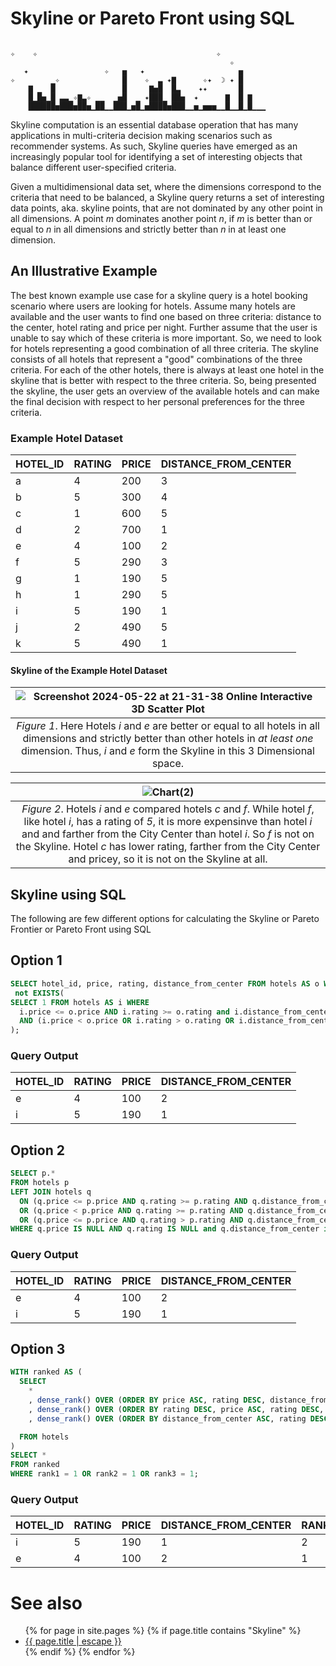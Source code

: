 # Skyline or Pareto Front using SQL

```

✧    ✧                                        ✧ 
                                                 ✧
   ✦                 ✧   ▅   ✦                     ▅     
✧        ▁✧              █    ✧  ▃ ✦▇      ✧✦  ☽ ✦ █     
    ▇ ▁  █               █     ▇▅█  █▃    ✦✦       █     
    █▁█▅▁█ ▃▃▁✧▇▃✧ ▁▁  ▁▅█  ▁ ✦███▁ ██▅  ✦      ▇  █ ▇   
    ██████▅███▅██▅▁██▁▁███▁▅█▁▅████▅███▁▁▅▁▅▅▅▁▁█▁▁█▁█▁▁▁
```
Skyline computation is an essential database operation that has many applications in multi-criteria decision making scenarios such as recommender systems. As such, Skyline queries have emerged as an increasingly popular tool for identifying a set of interesting objects that balance different user-specified criteria.

Given a multidimensional data set, where the dimensions correspond to the criteria that need to be balanced, a Skyline query returns a set of interesting data points, aka. skyline points, that are not dominated by any other point in all dimensions. A point _m_ dominates another point _n_, if _m_ is better than or equal to _n_ in all dimensions and strictly better than _n_ in at least one dimension. 


## An Illustrative Example
The best known example use case for a skyline query is a hotel booking scenario where users are looking for hotels. Assume many hotels are available and the user wants to find one based on three criteria: distance to the center, hotel rating and price per night. Further assume that the user is unable to say which of these criteria is more important. So, we need to look for hotels representing a good combination of all three criteria. The skyline consists of all hotels that represent a "good" combinations of the three criteria. For each of the other hotels, there is always at least one hotel in the skyline that is better with respect to the three criteria. So, being presented the skyline, the user gets an overview of the available hotels and can make the final decision with respect to her personal preferences for the three criteria. 

### Example Hotel Dataset

| HOTEL_ID | RATING | PRICE | DISTANCE_FROM_CENTER |
|----------|--------|-------|----------------------|
| a        | 4      | 200   | 3                    |
| b        | 5      | 300   | 4                    |
| c        | 1      | 600   | 5                    |
| d        | 2      | 700   | 1                    |
| e        | 4      | 100   | 2                    |
| f        | 5      | 290   | 3                    |
| g        | 1      | 190   | 5                    |
| h        | 1      | 290   | 5                    |
| i        | 5      | 190   | 1                    |
| j        | 2      | 490   | 5                    |
| k        | 5      | 490   | 1                    |

#### Skyline of the Example Hotel Dataset

|![Screenshot 2024-05-22 at 21-31-38 Online Interactive 3D Scatter Plot](https://github.com/structured-query-language/structured-query-language.github.io/assets/121721444/0055b866-28ab-49bd-8733-ea76eff77e0b)|
|:--:| 
|*Figure 1*. Here Hotels _i_ and _e_ are better or equal to all hotels in all dimensions and strictly better than other hotels in _at least one_ dimension. Thus, _i_ and _e_ form the Skyline in this 3 Dimensional space.|

|![Chart(2)](https://github.com/structured-query-language/structured-query-language.github.io/assets/121721444/1f9538d0-5568-49c9-9ac0-c371fe1a7430)|
|:-:|
|*Figure 2*. Hotels _i_ and _e_ compared hotels _c_ and _f_. While hotel _f_, like hotel _i_, has a rating of _5_, it is more expensinve than hotel _i_ and and farther from the City Center than hotel _i_. So _f_ is not on the Skyline. Hotel _c_ has lower rating, farther from the City Center and pricey, so it is not on the Skyline at all. |


## Skyline using SQL
The following are few different options for calculating the Skyline or Pareto Frontier or Pareto Front using SQL


## Option 1

```sql
SELECT hotel_id, price, rating, distance_from_center FROM hotels AS o WHERE
 not EXISTS(
SELECT 1 FROM hotels AS i WHERE
  i.price <= o.price AND i.rating >= o.rating and i.distance_from_center <= o.distance_from_center
  AND (i.price < o.price OR i.rating > o.rating OR i.distance_from_center < o.distance_from_center)
);
```

### Query Output

| HOTEL_ID | RATING | PRICE | DISTANCE_FROM_CENTER |
|----------|--------|-------|----------------------|
| e        | 4      | 100   | 2                    |
| i        | 5      | 190   | 1                    |


## Option 2

```sql
SELECT p.*
FROM hotels p
LEFT JOIN hotels q
  ON (q.price <= p.price AND q.rating >= p.rating AND q.distance_from_center < p.distance_from_center)
  OR (q.price < p.price AND q.rating >= p.rating AND q.distance_from_center <= p.distance_from_center)
  OR (q.price <= p.price AND q.rating > p.rating AND q.distance_from_center <= p.distance_from_center)
WHERE q.price IS NULL AND q.rating IS NULL and q.distance_from_center is NULL;
```

### Query Output

| HOTEL_ID | RATING | PRICE | DISTANCE_FROM_CENTER |
|----------|--------|-------|----------------------|
| e        | 4      | 100   | 2                    |
| i        | 5      | 190   | 1                    |

## Option 3

```sql
WITH ranked AS (
  SELECT
    *
    , dense_rank() OVER (ORDER BY price ASC, rating DESC, distance_from_center ASC ) AS rank1
    , dense_rank() OVER (ORDER BY rating DESC, price ASC, rating DESC, distance_from_center ASC ) AS rank2
    , dense_rank() OVER (ORDER BY distance_from_center ASC, rating DESC, price ASC, rating DESC) AS rank3

  FROM hotels
)
SELECT *
FROM ranked
WHERE rank1 = 1 OR rank2 = 1 OR rank3 = 1;
```


### Query Output

| HOTEL_ID | RATING | PRICE | DISTANCE_FROM_CENTER | RANK1 | RANK2 | RANK3 |
|----------|--------|-------|----------------------|-------|-------|-------|
| i        | 5      | 190   | 1                    | 2     | 1     | 1     |
| e        | 4      | 100   | 2                    | 1     | 5     | 4     |


# See also
<ul id="recent-articles">
{% for page in site.pages %}
    {% if page.title contains "Skyline" %}
    <li>
    <a href="{{ page.url | relative_url }}">{{ page.title | escape }}</a>
    </li>
    {% endif %}
{% endfor %}
</ul>

